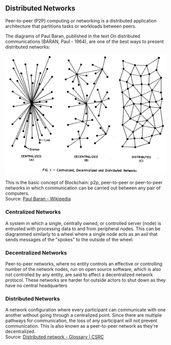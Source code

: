 ## Distributed Networks

Peer-to-peer (P2P) computing or networking is a distributed application architecture that partitions tasks or workloads between peers.

The diagrams of Paul Baran, published in the text On distributed communications (BARAN, Paul \- 1964), are one of the best ways to present distributed networks:   

![On distributed communications](.guides/img/01/image3.png) 

This is the basic concept of Blockchain: p2p, peer-to-peer or peer-to-peer networks in which communication can be carried out between any pair of computers.  
Source: [Paul Baran \- Wikipedia](https://en.wikipedia.org/wiki/Paul\_Baran)

### Centralized Networks 

A system in which a single, centrally owned, or controlled server (node) is entrusted with processing data to and from peripheral nodes. This can be diagrammed similarly to a wheel where a single node acts as an axil that sends messages of the "spokes" to the outside of the wheel.

### Decentralized Networks

Peer-to-peer networks, where no entity controls an effective or controlling number of the network nodes, run on open source software, which is also not controlled by any entity, are said to affect a decentralized network protocol. These networks are harder for outside actors to shut down as they have no central headquarters

### Distributed Networks

A network configuration where every participant can communicate with one another without going through a centralized point. Since there are multiple pathways for communication, the loss of any participant will not prevent communication. This is also known as a peer-to-peer network as they're decentralized.  
Source: [Distributed network \- Glossary | CSRC](https://csrc.nist.gov/glossary/term/distributed\_network)

